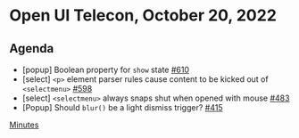 # Open UI Telecon, October 20, 2022

## Agenda
- [popup] Boolean property for `show` state [#610](https://github.com/openui/open-ui/issues/610)
- [select] `<p>` element parser rules cause content to be kicked out of `<selectmenu>` [#598](https://github.com/openui/open-ui/issues/598)
- [select] `<selectmenu>` always snaps shut when opened with mouse [#483](https://github.com/openui/open-ui/issues/483)
- [Popup] Should `blur()` be a light dismiss trigger? [#415](https://github.com/openui/open-ui/issues/415)

[Minutes](https://www.w3.org/2022/10/20-openui-minutes.html)
